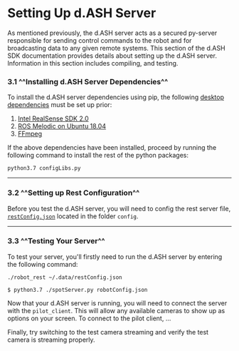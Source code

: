 # Setting Up d.ASH Server

As mentioned previously, the d.ASH server acts as a secured py-server responsible for sending control commands to the robot and for broadcasting data to any given remote systems. This section of the d.ASH SDK documentation provides details about setting up the d.ASH server. Information in this section includes compiling, and testing.


### 3.1 ^^Installing d.ASH Server Dependencies^^

To install the d.ASH server dependencies using pip, the following [desktop dependencies](/setup/desktop-dep) must be set up prior:

1. [Intel RealSense SDK 2.0](https://github.com/IntelRealSense/librealsense/releases/tag/v2.45.0)
2. [ROS Melodic on Ubuntu 18.04](/setup/desktop-dep/#12-ros-installation)
3. [FFmpeg](https://www.ffmpeg.org/download.html)

If the above dependencies have been installed, proceed by running the following command to install the rest of the python packages:
```
python3.7 configLibs.py
```
--- 
<!-- ### 3.1 ^^Import Compiled Server^^
In the file `robotHAL.py`, we need to make sure you are importing the compiled py_server C++ library:

``` python
# sys.path.append('G:/Builds/testPyServer_Build/RelWithDebInfo')
$ sys.path.append('C:/Users/kestr/Documents/Projects/Builds/dc/py_server_build/RelWithDebInfo') 
# Change this to your built path
```

Now, in `realSenseCameras.py`, we need to make sure you have also compiled the py_realsense_node C++ library:

``` python
$ sys.path.append('C:/Users/kestr/Documents/Projects/Builds/dc/py_realsense_node_build/RelWithDebInfo') # Change this to your built path
```

--- -->

<!-- ### 3.3 ^^Intel RealSense^^

[Intel RealSense](https://www.intelrealsense.com/) is an RGB camera with channels designed for depth perception capabilities. You can configure custom settings for any Intel RealSense cameras attached to the system to stream images to remote clients. You can do so by providing a config file in the same folder as where you launched d.ASH server. The config file needs to be named as [`realSenseConfig.json`](/sdk-config/realsense). 

--- -->

### 3.2 ^^Setting up Rest Configuration^^

Before you test the d.ASH server, you will need to config the rest server file, [`restConfig.json`](\sdk-config\rest-config) located in the folder `config`. 

---

### 3.3 ^^Testing Your Server^^

To test your server, you'll firstly need to run the d.ASH server by entering the following command: 

``` python3
./robot_rest ~/.data/restConfig.json
```


``` python3
$ python3.7 ./spotServer.py robotConfig.json
```

Now that your d.ASH server is running, you will need to connect the server with the `pilot_client`. This will allow any available cameras to show up as options on your screen. To connect to the pilot client, ...

Finally, try switching to the test camera streaming and verify the test camera is streaming properly.